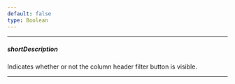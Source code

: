 ```yaml
---
default: false
type: Boolean
---
```

---
##### shortDescription
Indicates whether or not the column header filter button is visible.

---
